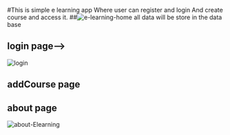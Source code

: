 #This is simple e learning app
Where user can register and login
And create course and access it.
##![e-learning-home](https://user-images.githubusercontent.com/61626746/217613799-5a8f0eb7-0107-465b-ae2d-ab0133332add.png)
 all data will be store in the data base


## login page-->

![login](https://user-images.githubusercontent.com/61626746/209992808-81b69b10-2652-41bd-9c54-3fed06c8a613.jpg)

## addCourse page


## about page
![about-Elearning](https://user-images.githubusercontent.com/61626746/217614038-2d6594be-fc6f-46dd-8b75-4e0b83ea55b7.png)

